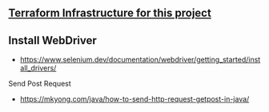 
## [Terraform Infrastructure for this project](https://github.com/cdeucher/terraform-python-lambdas-api-gateway)

## Install WebDriver
 - https://www.selenium.dev/documentation/webdriver/getting_started/install_drivers/

Send Post Request
 - https://mkyong.com/java/how-to-send-http-request-getpost-in-java/

